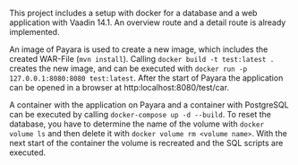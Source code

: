 This project includes a setup with docker for a database and a web application with Vaadin 14.1.
An overview route and a detail route is already implemented.

An image of Payara is used to create a new image, which includes the created WAR-File (`mvn install`).
Calling `docker build -t test:latest .` creates the new image, and can be executed with `docker run -p 127.0.0.1:8080:8080 test:latest`.
After the start of Payara the application can be opened in a browser at http:localhost:8080/test/car.

A container with the application on Payara and a container with PostgreSQL can be executed by calling `docker-compose up -d --build`.
To reset the database, you have to determine the name of the volume with `docker volume ls` and then delete it with `docker volume rm <volume name>`.
With the next start of the container the volume is recreated and the SQL scripts are executed.